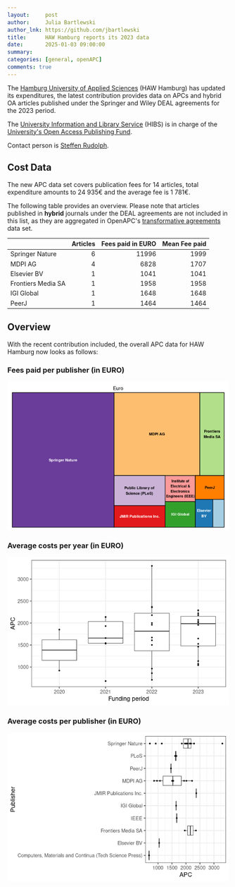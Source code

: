 ```yaml
---
layout:     post
author:     Julia Bartlewski
author_lnk: https://github.com/jbartlewski
title:      HAW Hamburg reports its 2023 data
date:       2025-01-03 09:00:00
summary:    
categories: [general, openAPC]
comments: true
---
```





The [Hamburg University of Applied Sciences](https://www.haw-hamburg.de/en/) (HAW Hamburg) has updated its expenditures, the latest contribution provides data on APCs and hybrid OA articles published under the Springer and Wiley DEAL agreements for the 2023 period.

The [University Information and Library Service](https://www.haw-hamburg.de/en/study/libraries/) (HIBS) is in charge of the [University's Open Access Publishing Fund](https://www.haw-hamburg.de/hibs/publizieren/publikationsfonds/).

Contact person is [Steffen Rudolph](<mailto:hibs.oa@haw-hamburg.de>).


## Cost Data



The new APC data set covers publication fees for 14 articles, total expenditure amounts to 24 935€ and the average fee is 1 781€.

The following table provides an overview. Please note that articles published in **hybrid** journals under the DEAL agreements are not included in this list, as they are aggregated in OpenAPC's [transformative agreements](https://github.com/OpenAPC/openapc-de/tree/master/data/transformative_agreements) data set.




|                   | Articles| Fees paid in EURO| Mean Fee paid|
|:------------------|--------:|-----------------:|-------------:|
|Springer Nature    |        6|             11996|          1999|
|MDPI AG            |        4|              6828|          1707|
|Elsevier BV        |        1|              1041|          1041|
|Frontiers Media SA |        1|              1958|          1958|
|IGI Global         |        1|              1648|          1648|
|PeerJ              |        1|              1464|          1464|



## Overview

With the recent contribution included, the overall APC data for HAW Hamburg now looks as follows: 

### Fees paid per publisher (in EURO)

![plot of chunk tree_haw_hamburg_2025_01_03_full](/figure/tree_haw_hamburg_2025_01_03_full-1.png)

###  Average costs per year (in EURO)

![plot of chunk box_haw_hamburg_2025_01_03_year_full](/figure/box_haw_hamburg_2025_01_03_year_full-1.png)

###  Average costs per publisher (in EURO)

![plot of chunk box_haw_hamburg_2025_01_03_publisher_full](/figure/box_haw_hamburg_2025_01_03_publisher_full-1.png)
